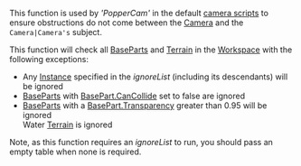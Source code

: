 This function is used by _'PopperCam'_ in the default [camera scripts](http://robloxdev.com/articles/Movement-and-camera-controls) to ensure obstructions do not come between the [Camera](https://developer.roblox.com/en-us/api-reference/class/Camera) and the `Camera|Camera's` subject.

This function will check all [BaseParts](https://developer.roblox.com/en-us/api-reference/class/BasePart) and [Terrain](https://developer.roblox.com/en-us/api-reference/class/Terrain) in the [Workspace](https://developer.roblox.com/en-us/api-reference/class/Workspace) with the following exceptions:

*   Any [Instance](https://developer.roblox.com/en-us/api-reference/class/Instance) specified in the _ignoreList_ (including its descendants) will be ignored
*   [BaseParts](https://developer.roblox.com/en-us/api-reference/class/BasePart) with [BasePart.CanCollide](https://developer.roblox.com/en-us/api-reference/property/BasePart/CanCollide) set to false are ignored
*   [BaseParts](https://developer.roblox.com/en-us/api-reference/class/BasePart) with a [BasePart.Transparency](https://developer.roblox.com/en-us/api-reference/property/BasePart/Transparency) greater than 0.95 will be ignored  
    Water [Terrain](https://developer.roblox.com/en-us/api-reference/class/Terrain) is ignored

Note, as this function requires an _ignoreList_ to run, you should pass an empty table when none is required.